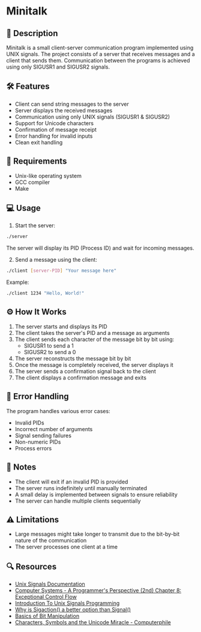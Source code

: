 # Minitalk

## 📝 Description
Minitalk is a small client-server communication program implemented using UNIX signals. The project consists of a server that receives messages and a client that sends them. Communication between the programs is achieved using only SIGUSR1 and SIGUSR2 signals.

## 🛠️ Features
- Client can send string messages to the server
- Server displays the received messages
- Communication using only UNIX signals (SIGUSR1 & SIGUSR2)
- Support for Unicode characters
- Confirmation of message receipt
- Error handling for invalid inputs
- Clean exit handling

## 🔧 Requirements
- Unix-like operating system
- GCC compiler
- Make

## 💻 Usage

1. Start the server:
```bash
./server
```
The server will display its PID (Process ID) and wait for incoming messages.

2. Send a message using the client:
```bash
./client [server-PID] "Your message here"
```

Example:
```bash
./client 1234 "Hello, World!"
```

## ⚙️ How It Works
1. The server starts and displays its PID
2. The client takes the server's PID and a message as arguments
3. The client sends each character of the message bit by bit using:
   - SIGUSR1 to send a 1
   - SIGUSR2 to send a 0
4. The server reconstructs the message bit by bit
5. Once the message is completely received, the server displays it
6. The server sends a confirmation signal back to the client
7. The client displays a confirmation message and exits

## 🚨 Error Handling
The program handles various error cases:
- Invalid PIDs
- Incorrect number of arguments
- Signal sending failures
- Non-numeric PIDs
- Process errors

## 📌 Notes
- The client will exit if an invalid PID is provided
- The server runs indefinitely until manually terminated
- A small delay is implemented between signals to ensure reliability
- The server can handle multiple clients sequentially

## ⚠️ Limitations
- Large messages might take longer to transmit due to the bit-by-bit nature of the communication
- The server processes one client at a time

## 🔍 Resources
- [Unix Signals Documentation](https://man7.org/linux/man-pages/man7/signal.7.html)
- [Computer Systems - A Programmer's Perspective (2nd) Chapter 8: Exceptional Control Flow](https://github.com/shihyu/CSAPP2e/blob/master/Computer%20Systems%20-%20A%20Programmer's%20Perspective%20(2nd).pdf)
- [Introduction To Unix Signals Programming](https://www.cs.kent.edu/~ruttan/sysprog/lectures/signals.html)
- [Why is Sigaction() a better option than Signal()](https://elliotth.blogspot.com/2011/05/signal2-versus-sigaction2.html)
- [Basics of Bit Manipulation](https://www.hackerearth.com/practice/basic-programming/bit-manipulation/basics-of-bit-manipulation/tutorial/)
- [Characters, Symbols and the Unicode Miracle - Computerphile](https://www.youtube.com/watch?v=MijmeoH9LT4)
